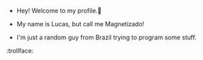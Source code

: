 - Hey! Welcome to my profile.👋
  
  
- My name is Lucas, but call me Magnetizado!
- I'm just a random guy from Brazil trying to program some stuff.

:trollface:
